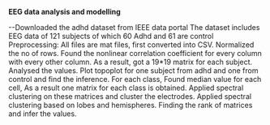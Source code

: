 **EEG data analysis and modelling**

--Downloaded the adhd dataset from IEEE data portal
    The dataset includes EEG data of 121 subjects of which 60 Adhd and 61 are control
    Preprocessing:
        All files are mat files, first converted into CSV.
        Normalized the no of rows.
    Found the nonlinear correlation coefficient for every column with every other column. As a result, got a 19*19 matrix for each subject.
    Analysed the values.
    Plot topoplot for one subject from adhd and one from control and find the inference.
    For each class,
      Found median value for each cell, As a result one matrix for each class is obtained.
    Applied spectral clustering on these matrices and cluster the electrodes.
    Applied spectral clustering based on lobes and hemispheres.
    Finding the rank of matrices and infer the values.
